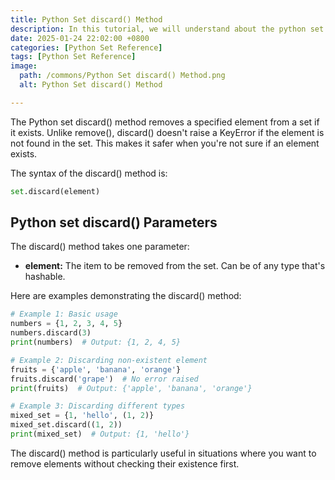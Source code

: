 ```yaml
---
title: Python Set discard() Method 
description: In this tutorial, we will understand about the python set discard() method and its uses.
date: 2025-01-24 22:02:00 +0800
categories: [Python Set Reference]
tags: [Python Set Reference]
image:
  path: /commons/Python Set discard() Method.png
  alt: Python Set discard() Method 

---
```


The Python set discard() method removes a specified element from a set if it exists. Unlike remove(), discard() doesn't raise a KeyError if the element is not found in the set. This makes it safer when you're not sure if an element exists.

The syntax of the discard() method is:

```python
set.discard(element)
```

<script type="text/javascript">
	atOptions = {
		'key' : 'f934c5057f4cfe34762901514605d248',
		'format' : 'iframe',
		'height' : 180,
		'width' : 800,
		'params' : {}
	};
</script>
<script type="text/javascript" src="//www.highperformanceformat.com/f934c5057f4cfe34762901514605d248/invoke.js"></script>
## Python set discard() Parameters

The discard() method takes one parameter:

<script type="text/javascript">
	atOptions = {
		'key' : 'f934c5057f4cfe34762901514605d248',
		'format' : 'iframe',
		'height' : 180,
		'width' : 800,
		'params' : {}
	};
</script>
<script type="text/javascript" src="//www.highperformanceformat.com/f934c5057f4cfe34762901514605d248/invoke.js"></script>
* **element:** The item to be removed from the set. Can be of any type that's hashable.

Here are examples demonstrating the discard() method:

```python
# Example 1: Basic usage
numbers = {1, 2, 3, 4, 5}
numbers.discard(3)
print(numbers)  # Output: {1, 2, 4, 5}

# Example 2: Discarding non-existent element
fruits = {'apple', 'banana', 'orange'}
fruits.discard('grape')  # No error raised
print(fruits)  # Output: {'apple', 'banana', 'orange'}

# Example 3: Discarding different types
mixed_set = {1, 'hello', (1, 2)}
mixed_set.discard((1, 2))
print(mixed_set)  # Output: {1, 'hello'}
```

<script type="text/javascript">
	atOptions = {
		'key' : 'f934c5057f4cfe34762901514605d248',
		'format' : 'iframe',
		'height' : 180,
		'width' : 800,
		'params' : {}
	};
</script>
<script type="text/javascript" src="//www.highperformanceformat.com/f934c5057f4cfe34762901514605d248/invoke.js"></script>
The discard() method is particularly useful in situations where you want to remove elements without checking their existence first.